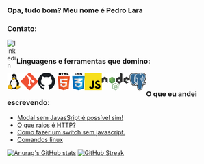 ### Opa, tudo bom? Meu nome é Pedro Lara

### Contato: 
<a target="_blank" href="https://www.linkedin.com/in/pedro-lucas-de-oliveira-lara-387130204/"><img align="left" alt="linkedin" width="22px" src="https://cdn.jsdelivr.net/npm/simple-icons@3.13.0/icons/linkedin.svg"></a>
<br>

### Linguagens e ferramentas que domino:
<img align="left" alt="GITHUB" height="40px" src="https://raw.githubusercontent.com/PLLara/doc/main/linux.png">
<img align="left" alt="GIT" height="40px" src="https://raw.githubusercontent.com/PLLara/doc/main/git.png">
<img align="left" alt="GITHUB" height="40px" src="https://raw.githubusercontent.com/PLLara/doc/main/github.png">
<img align="left" alt="HTML5" height="40px" src="https://raw.githubusercontent.com/PLLara/doc/main/html5.png">
<img align="left" alt="CSS3" height="40px" src="https://raw.githubusercontent.com/PLLara/doc/main/css5.png">
<img align="left" alt="JAVASCRIPT" height="40px" src="https://raw.githubusercontent.com/PLLara/doc/main/javascript.png">
<img align="left" alt="NODEJS" height="40px" src="https://raw.githubusercontent.com/PLLara/doc/main/nodejs.png">
<img align="left" alt="GITHUB" height="40px" src="https://raw.githubusercontent.com/PLLara/doc/main/postgres.png">
<br>

### O que eu andei escrevendo:
<!-- BLOG-POST-LIST:START -->
- [Modal sem JavasSript é possível sim!](https://pllara.medium.com/modal-sem-javassript-%C3%A9-poss%C3%ADvel-sim-57f8c7e7f5da?source=rss-54eeae4f7ec6------2)
- [O que raios é HTTP?](https://pllara.medium.com/o-que-raios-%C3%A9-http-2253511490bc?source=rss-54eeae4f7ec6------2)
- [Como fazer um switch sem javascript.](https://pllara.medium.com/como-fazer-um-switch-sem-javascript-a5b25981a21f?source=rss-54eeae4f7ec6------2)
- [Comandos linux](https://pllara.medium.com/comandos-linux-4db7307c17b7?source=rss-54eeae4f7ec6------2)
<!-- BLOG-POST-LIST:END -->

[![Anurag's GitHub stats](https://github-readme-stats.vercel.app/api?username=PLLara)](https://github.com/anuraghazra/github-readme-stats)
[![GitHub Streak](http://github-readme-streak-stats.herokuapp.com?user=PLLara&hide_border=true)](https://git.io/streak-stats)
